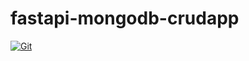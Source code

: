 # fastapi-mongodb-crudapp

[![Git](https://app.soluble.cloud/api/v1/public/badges/e525d354-d95e-428d-986b-fa67cad4487e.svg?orgId=666444378491)](https://app.soluble.cloud/repos/details/github.com/ayoinc/fastapi-mongodb-crudapp?orgId=666444378491)  

